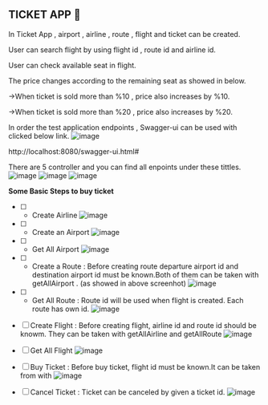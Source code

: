 ## TICKET APP :rocket:

In Ticket App , airport , airline , route , flight and ticket can be created.

User can search flight by using flight id , route id and airline id. 

User can check available seat in flight.

The price changes according to the remaining seat as showed in below.

->When ticket is sold more than %10 , price also increases by %10. 

->When ticket is sold more than %20 , price also increases by %20.

In order the test application endpoints , Swagger-ui can be used with clicked below link.
![image](https://user-images.githubusercontent.com/32959131/78574218-59e37c00-7832-11ea-93fc-b05ee03e9ce6.png)

http://localhost:8080/swagger-ui.html#

There are 5 controller and you can find all enpoints under these tittles. 
![image](https://user-images.githubusercontent.com/32959131/78561400-4d562800-7820-11ea-8c40-55177821860d.png)
![image](https://user-images.githubusercontent.com/32959131/78551504-838aac00-780e-11ea-8dfe-de61479468fc.png)
![image](https://user-images.githubusercontent.com/32959131/78561219-02d4ab80-7820-11ea-9dd5-63f2ed646b44.png)

**Some Basic Steps to buy ticket**

- [ ] - Create Airline
![image](https://user-images.githubusercontent.com/32959131/78569123-cb6bfc00-782b-11ea-8eca-a14ffc461150.png)

- [ ] - Create an Airport
![image](https://user-images.githubusercontent.com/32959131/78562447-079a5f00-7822-11ea-8da5-5a01fbb0a831.png)

- [ ] - Get All Airport
![image](https://user-images.githubusercontent.com/32959131/78562736-82637a00-7822-11ea-82a1-b73d099e6097.png)

- [ ] - Create a Route : Before creating route departure airport id and destination airport id must be known.Both of them can be taken with getAllAirport . (as showed in above screenhot)
![image](https://user-images.githubusercontent.com/32959131/78563049-061d6680-7823-11ea-8a5a-cd1ca46a1ac1.png)

- [ ] - Get All Route : Route id will be used when flight is created. Each route has own id. 
![image](https://user-images.githubusercontent.com/32959131/78565480-a923af80-7826-11ea-9472-464e16cbc5c5.png)

- [ ] Create Flight : Before creating flight, airline id and route id should be knowm. They can be taken with getAllAirline and getAllRoute 
![image](https://user-images.githubusercontent.com/32959131/78567933-11c05b80-782a-11ea-84ac-ad1e2b75622b.png)

- [ ] Get All Flight
![image](https://user-images.githubusercontent.com/32959131/78567065-c9ed0480-7828-11ea-9d25-8166a8553097.png)

- [ ] Buy Ticket : Before buy ticket, flight id must be known.It can be taken from with
![image](https://user-images.githubusercontent.com/32959131/78568640-120d2680-782b-11ea-88f8-9c1e1c1abcbf.png)

- [ ] Cancel Ticket : Ticket can be canceled by given a ticket id.
![image](https://user-images.githubusercontent.com/32959131/78568741-3832c680-782b-11ea-8745-cdf3398b636e.png)

